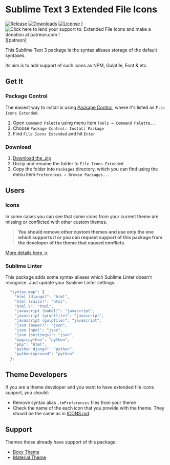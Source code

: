 # Sublime Text 3 Extended File Icons

[![Release][img-release]][release]
[![Downloads][img-downloads]][downloads]
[![License][img-license]][license]
[![Click here to lend your support to: Extended File Icons and make a donation at patreon.com !][img-patreon]][patreon]

This Sublime Text 3 package is the syntax aliases storage of the default syntaxes.

Its aim is to add support of such icons as NPM, Gulpfile, Font & etc.

## Get It

### Package Control

The easiest way to install is using [Package Control][downloads], where it's listed as `File Icons Extended`.

1. Open `Command Palette` using menu item `Tools → Command Palette...`
2. Choose `Package Control: Install Package`
3. Find `File Icons Extended` and hit `Enter`

### Download

1. [Download the .zip][release]
2. Unzip and rename the folder to `File Icons Extended`
3. Copy the folder into `Packages` directory, which you can find using the menu item `Preferences → Browse Packages...`

## Users

### Icons

In some cases you can see that some icons from your current theme are missing or conflicted with other custom themes. 

> **You should remove other custom themes and use only the one which supports it or you can request support of this package from the developer of the theme that caused conflicts.**

[More details here →][details] 

### Sublime Linter

This package adds some syntax aliases which Sublime Linter doesn't recognize. Just update your Sublime Linter settings:

```js
  "syntax_map": {
    "html (django)": "html",
    "html (rails)": "html",
    "html 5": "html",
    "javascript (babel)": "javascript",
    "javascript (gruntfile)": "javascript",
    "javascript (gulpfile)": "javascript",
    "json (bower)": "json",
    "json (npm)": "json",
    "json (settings)": "json",
    "magicpython": "python",
    "php": "html",
    "python django": "python",
    "pythonimproved": "python"
  },
```

## Theme Developers

If you are a theme developer and you want to have extended file icons support, you should:

* Remove syntax alias `.tmPreferences` files from your theme
* Check the name of the each icon that you provide with the theme. They should be the same as in [ICONS.md][icons].

## Support

Themes those already have support of this package:

* [Boxy Theme][boxy-theme]
* [Material Theme][material-theme]

<!-- Themes -->

[boxy-theme]: https://github.com/oivva/st-boxy
[material-theme]: https://github.com/equinusocio/material-theme

<!-- Misc -->

[details]: https://forum.sublimetext.com/t/sublime-text-3-file-icons-in-sidebar/21134/4
[downloads]: https://packagecontrol.io/packages/File%20Icons%20Extended
[icons]: ICONS.md
[license]: https://github.com/oivva/st-file-icons-extended/blob/master/LICENSE.md
[release]: https://github.com/oivva/st-file-icons-extended/releases

<!-- Assets -->

[img-downloads]: https://img.shields.io/packagecontrol/dt/File%20Icons%20Extended.svg?maxAge=3600&style=flat-square
[img-license]: https://img.shields.io/github/license/mashape/apistatus.svg?maxAge=2592000&style=flat-square
[img-patreon]: https://img.shields.io/badge/donate-patreon-orange.svg?maxAge=2592000&style=flat-square
[img-release]: https://img.shields.io/github/release/oivva/st-file-icons-extended.svg?maxAge=86400&style=flat-square
